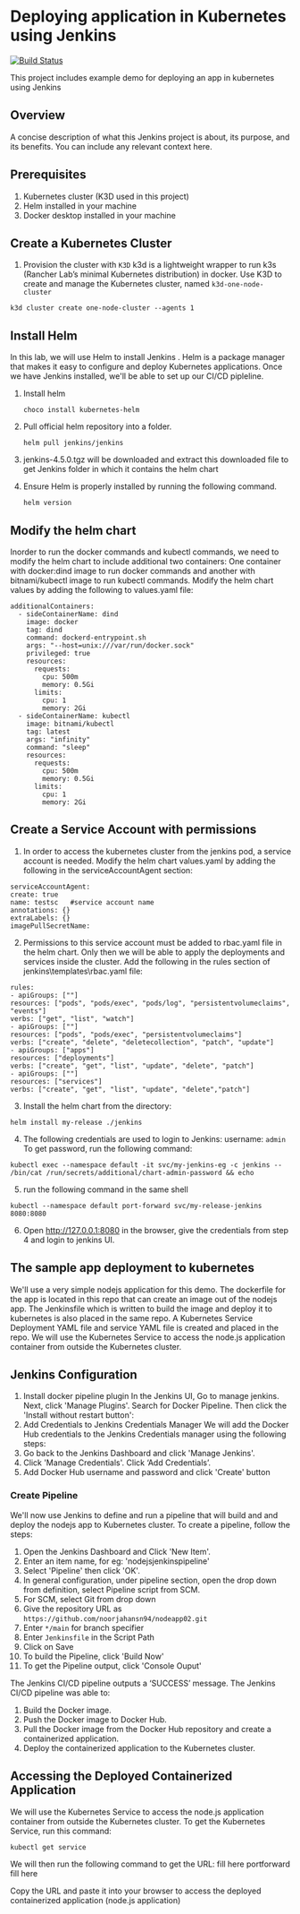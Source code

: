 # Deploying application in Kubernetes using Jenkins

[![Build Status](https://jenkins.example.com/buildStatus/icon?job=Your-Job-Name)](https://jenkins.example.com/job/Your-Job-Name/)

This project includes example demo for deploying an app in kubernetes using Jenkins

<!-- ## Table of Contents

- [Overview](#overview)
- [Prerequisites](#prerequisites)
- [Getting Started](#getting-started)
- [Usage](#usage)
- [Configure and Install Jenkins](#Configure-and-Install-Jenkins)
- [Contributing](#contributing)
- [License](#license) -->

## Overview

A concise description of what this Jenkins project is about, its purpose, and its benefits. You can include any relevant context here.

## Prerequisites
1. Kubernetes cluster (K3D used in this project)
2. Helm installed in your machine
3. Docker desktop installed in your machine

## Create a Kubernetes Cluster
    
1. Provision the cluster with `K3D`
k3d is a lightweight wrapper to run k3s (Rancher Lab’s minimal Kubernetes distribution) in docker. Use K3D to create and manage the Kubernetes cluster, named `k3d-one-node-cluster`
```shell
k3d cluster create one-node-cluster --agents 1
```

## Install Helm

In this lab, we will use Helm to install Jenkins .  Helm
is a package manager that makes it easy to configure and deploy Kubernetes
applications.  Once we have Jenkins installed, we'll be able to set up our
CI/CD pipleline.

1. Install helm

    ```shell
    choco install kubernetes-helm
    ```


2. Pull official helm repository into a folder.

    ```shell
    helm pull jenkins/jenkins
    ```
3. jenkins-4.5.0.tgz will be downloaded and extract this downloaded file to get Jenkins folder in which it   contains the helm chart
4. Ensure Helm is properly installed by running the following command. 

    ```shell
    helm version
    ```
## Modify the helm chart

Inorder to run the docker commands and kubectl commands, we need to modify the helm chart to include additional two containers: One container with docker:dind image to run docker commands and another with bitnami/kubectl image to run kubectl commands. Modify the helm chart values by adding the following to values.yaml file:

  ```shell
  additionalContainers: 
    - sideContainerName: dind
      image: docker
      tag: dind
      command: dockerd-entrypoint.sh
      args: "--host=unix:///var/run/docker.sock"
      privileged: true
      resources:
        requests:
          cpu: 500m
          memory: 0.5Gi
        limits:
          cpu: 1
          memory: 2Gi
    - sideContainerName: kubectl
      image: bitnami/kubectl
      tag: latest
      args: "infinity"
      command: "sleep"
      resources:
        requests:
          cpu: 500m
          memory: 0.5Gi
        limits:
          cpu: 1
          memory: 2Gi
  ```
## Create a Service Account with permissions
1. In order to access the kubernetes cluster from the jenkins pod, a service account is needed. Modify the helm chart values.yaml by adding the following in the serviceAccountAgent section:
  ```shell
  serviceAccountAgent:
  create: true
  name: testsc   #service account name
  annotations: {}
  extraLabels: {}
  imagePullSecretName:
  ```
2. Permissions to this service account must be added to rbac.yaml file in the helm chart. Only then we will be able to apply the deployments and services inside the cluster. Add the following in the rules section of jenkins\templates\rbac.yaml file:

  ```shell
  rules:
- apiGroups: [""]
  resources: ["pods", "pods/exec", "pods/log", "persistentvolumeclaims", "events"]
  verbs: ["get", "list", "watch"]
- apiGroups: [""]
  resources: ["pods", "pods/exec", "persistentvolumeclaims"]
  verbs: ["create", "delete", "deletecollection", "patch", "update"]
- apiGroups: ["apps"]
  resources: ["deployments"]
  verbs: ["create", "get", "list", "update", "delete", "patch"]
- apiGroups: [""]
  resources: ["services"]
  verbs: ["create", "get", "list", "update", "delete","patch"]
  ```  

3. Install the helm chart from the directory:
```shell
helm install my-release ./jenkins
```
4. The following credentials are used to login to Jenkins:
 username: `admin`
 To get password, run the following command:
 ```shell
 kubectl exec --namespace default -it svc/my-jenkins-eg -c jenkins -- /bin/cat /run/secrets/additional/chart-admin-password && echo
 ```
5. run the following command in the same shell
```shell
kubectl --namespace default port-forward svc/my-release-jenkins 8080:8080
```
6. Open http://127.0.0.1:8080 in the browser, give the credentials from step 4 and login to jenkins UI.

## The sample app deployment to kubernetes
We'll use a very simple nodejs application for this demo. The dockerfile for the app is located in this repo that can create an image out of the nodejs app. The Jenkinsfile which is written to build the image and deploy it to kubernetes is also placed in the same repo. A Kubernetes Service Deployment YAML file and service YAML file is created and placed in the repo.  We will use the Kubernetes Service to access the node.js application container from outside the Kubernetes cluster. 
## Jenkins Configuration
 
1. Install docker pipeline plugin
  In the Jenkins UI, Go to manage jenkins. Next, click 'Manage Plugins'. Search for Docker Pipeline. Then click the 'Install without restart button':
2. Add Credentials to Jenkins Credentials Manager
We will add the  Docker Hub credentials to the Jenkins Credentials manager using the following steps:
 1. Go back to the Jenkins Dashboard and click 'Manage Jenkins'.
 2. Click 'Manage Credentials'. Click ‘Add Credentials’.
 3. Add Docker Hub username and password and click 'Create' button

 ### Create Pipeline
 We'll now use Jenkins to define and run a pipeline that will  build and and deploy the nodejs app to Kubernetes cluster.
 To create a pipeline, follow the steps:
 1. Open the Jenkins Dashboard and Click 'New Item'.
 2. Enter an item name, for eg: 'nodejsjenkinspipeline'
 3. Select 'Pipeline' then click 'OK'.
 4. In general configuration, under pipeline section, open the drop down from definition, select Pipeline script from SCM.
 5. For SCM, select Git from drop down
 6. Give the repository URL as `https://github.com/noorjahansn94/nodeapp02.git`
 7. Enter `*/main` for branch specifier
 8. Enter `Jenkinsfile` in the Script Path
 9. Click on Save
 10. To build the Pipeline, click 'Build Now'
 11. To get the Pipeline output, click 'Console Ouput'

 The Jenkins CI/CD pipeline outputs a ‘SUCCESS’ message. The Jenkins CI/CD pipeline was able to: 
1. Build the Docker image.
2. Push the Docker image to Docker Hub.
3. Pull the Docker image from the Docker Hub repository and create a containerized application.
4. Deploy the containerized application to the Kubernetes cluster. 

## Accessing the Deployed Containerized Application
We will use the Kubernetes Service to access the node.js application container from outside the Kubernetes cluster. To get the Kubernetes Service, run this command:
```shell
kubectl get service
```
We will then run the following command to get the URL:
fill here
portforward fill here

Copy the URL and paste it into your browser to access the deployed containerized application (node.js application)


